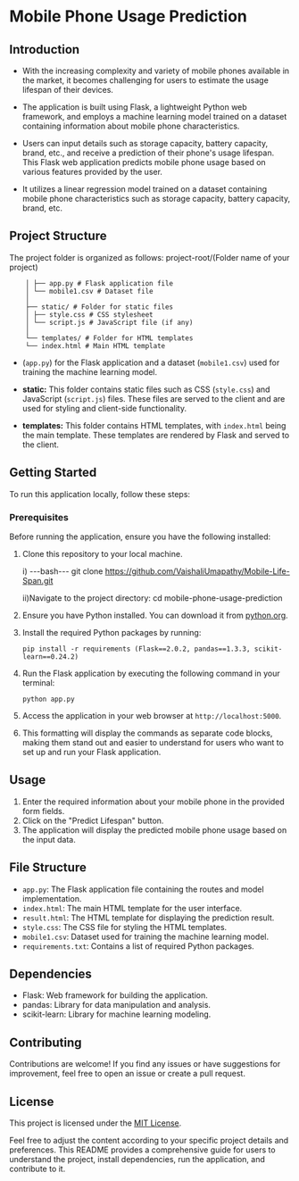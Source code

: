 # Mobile Phone Usage Prediction

## Introduction


* With the increasing complexity and variety of mobile phones available in the market, it becomes challenging for users to estimate the usage lifespan of their devices.

* The application is built using Flask, a lightweight Python web framework, and employs a machine learning model trained on a dataset containing information about mobile phone characteristics.
  
*  Users can input details such as storage capacity, battery capacity, brand, etc., and receive a prediction of their phone's usage lifespan.
This Flask web application predicts mobile phone usage based on various features provided by the user.

* It utilizes a linear regression model trained on a dataset containing mobile phone characteristics such as storage capacity, battery capacity, brand, etc.


## Project Structure


The project folder is organized as follows:
    project-root/(Folder name of your project)
    
        │ ├── app.py # Flask application file
        │ └── mobile1.csv # Dataset file
        │
        ├── static/ # Folder for static files
        │ ├── style.css # CSS stylesheet
        │ └── script.js # JavaScript file (if any)
        │
        └── templates/ # Folder for HTML templates
        └── index.html # Main HTML template


- (`app.py`) for the Flask application and a dataset (`mobile1.csv`) used for training the machine learning model.

- **static:** This folder contains static files such as CSS (`style.css`) and JavaScript (`script.js`) files. These files are served to the client and are used for styling and client-side functionality.

- **templates:** This folder contains HTML templates, with `index.html` being the main template. These templates are rendered by Flask and served to the client.

  
## Getting Started


To run this application locally, follow these steps:


### Prerequisites


Before running the application, ensure you have the following installed:

1. Clone this repository to your local machine.

    i) ---bash---
       git clone https://github.com/VaishaliUmapathy/Mobile-Life-Span.git

    ii)Navigate to the project directory:
       cd mobile-phone-usage-prediction


3. Ensure you have Python installed. You can download it from [python.org](https://www.python.org/downloads/).
    
     
4. Install the required Python packages by running:
    ```
    pip install -r requirements (Flask==2.0.2, pandas==1.3.3, scikit-learn==0.24.2)
    ```
5. Run the Flask application by executing the following command in your terminal:
    ```
    python app.py
    ```
6. Access the application in your web browser at `http://localhost:5000`.

 
7. This formatting will display the commands as separate code blocks, making them stand out and easier to understand for users who want to set up and run your Flask application.



## Usage

1. Enter the required information about your mobile phone in the provided form fields.
2. Click on the "Predict Lifespan" button.
3. The application will display the predicted mobile phone usage based on the input data.

## File Structure

- `app.py`: The Flask application file containing the routes and model implementation.
- `index.html`: The main HTML template for the user interface.
- `result.html`: The HTML template for displaying the prediction result.
- `style.css`: The CSS file for styling the HTML templates.
- `mobile1.csv`: Dataset used for training the machine learning model.
- `requirements.txt`: Contains a list of required Python packages.

## Dependencies

- Flask: Web framework for building the application.
- pandas: Library for data manipulation and analysis.
- scikit-learn: Library for machine learning modeling.

## Contributing

Contributions are welcome! If you find any issues or have suggestions for improvement, feel free to open an issue or create a pull request.

## License

This project is licensed under the [MIT License](LICENSE).

Feel free to adjust the content according to your specific project details and preferences. This README provides a comprehensive guide for users to understand the project, install dependencies, run the application, and contribute to it.

